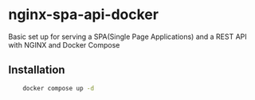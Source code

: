 # nginx-spa-api-docker
Basic set up for serving a SPA(Single Page Applications) and a REST API with NGINX and Docker Compose

## Installation
```sh
    docker compose up -d
```
